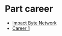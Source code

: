 # Part career

* [Impact Byte Network](../../modules/impactbyte-network/README.md)
* [Career 1](../../modules/career-1/README.md)
